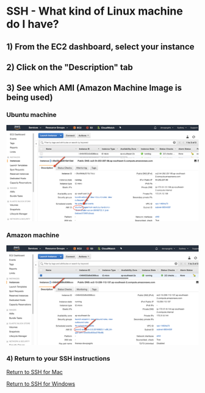 # SSH - What kind of Linux machine do I have?

## 1) From the EC2 dashboard, select your instance

## 2) Click on the "Description" tab

## 3) See which AMI (Amazon Machine Image is being used)

### Ubuntu machine

![Ubuntu image](/images/Ubuntu.png)

### Amazon machine
![EC2 image](/images/Amazon.png)

### 4) Return to your SSH instructions


[Return to SSH for Mac](./8-1-SSH-Login-To-EC2.md)

[Return to SSH for Windows](./8-2-SSH-from-Windows.md)
